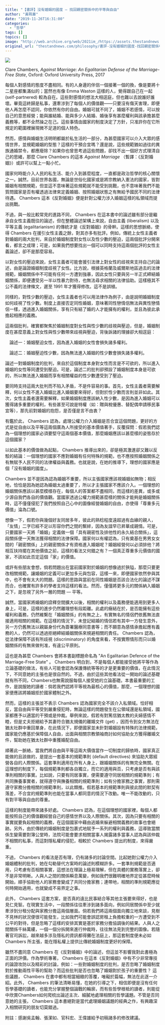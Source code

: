 ```yaml
---
title: "【書評】沒有婚姻的國度 — 找回親密關係中的平等與自由"
author: "黃珮華"
date: "2019-11-26T16:31:00"
categories:
  - "哲學"
tags: []
topics: []
image: "http://web.archive.org/web/2021im_/https://assets.thestandnews.com/media/photos/20191126-06_GaU6f_GG7Jebt.png"
original_url: "thestandnews.com/philosophy/書評-沒有婚姻的國度-找回親密關係中的平等與自由"
---
```

![](http://web.archive.org/web/2021im_/https://assets.thestandnews.com/media/photos/20191126-06_GaU6f_GG7Jebt.png)

Clare Chambers, _Against Marriage: An Egalitarian Defense of the Marriage-Free State_, Oxford: Oxford University Press, 2017

每個人對感情的態度不盡相同。有的人身邊的伴侶一個接著一個的換，像是要將十二星座都集滿似的；當然也有像 Emma Waston 這樣的人，覺得跟自己在一起 (self-partnered) 較為自在。這些對感情的想法大相逕庭，但也難以去說誰好誰壞。畢竟這終歸是私事，還牽涉到了每個人的價值觀——只要沒有傷天害理，即便他人再怎麼不認同，你依然有你的自由。婚姻可就不同了，婚姻不若感情，可以按自己的意思經營；能與誰結婚、能與多少人結婚、婚後享有甚麼權利與該承擔甚麼義務等，都不全然操之在己。這些事情由國家的制度決定了方針，只准許你在它所規定的範圍裡展現微不足道的個人特色。

然而，感情與婚姻生活明明都屬於私生活的一部分，為甚麼國家可以介入大眾的感情世界，並規範婚姻的型態？這樣的干預合宜嗎？還是說，這些規範猶如過往的異族通婚禁令，都應廢除？如果你也曾思考過這些問題，卻找不出一個好方式理清自己的思緒，那麼 Clare Chambers 的這本 _Against Marriage_ （暫譯：《反對婚姻》）或許可以幫上一點小忙。

國家何時能介入人民的私生活、能介入到甚麼程度，一直都是政治哲學的核心關懷之一。誠然，目前世界各國，無論是世俗化國家或是將宗教納入憲法的國家，皆對婚姻有相關規範，但並這不意味著這些規範就不能受到挑戰，也不意味著我們不能質問國家是否有權透過法律來定義婚姻、按照婚姻狀態之有無給予國民不同的法律待遇。 Chambers 這本《反對婚姻》便是針對公權力涉入婚姻這樣的私領域而提出挑戰。

不過，與一般比較常見的進路不同， Chambers 在這本書中的論述雖有部分是繼承自女性主義既往的論述，但在整體論述架構上來說，自由主義 (liberalism) 以及平等主義 (egalitarianism) 的傳統才是《反對婚姻》的骨幹。這樣的思想脈絡，使得 Chambers 在援引女性主義之餘，對其亦多有批評。例如，傳統上女性主義者對婚姻的兩大批判，來自於婚姻制度對女性以及性少數的壓迫，這兩個批評分開來看，都言之成理；可是，如果我們想要找出一個可以同時支持這兩個批評的女性主義論述，卻不是那麼容易。

以對女性的壓迫來說，女性主義者可能會援引法律上對女性的歧視來支持自己的論述，由是論證婚姻制度歧視了女性。比方說，根據英格蘭及威爾斯地區過去的法律規範，婚姻關係中不可能有任何一方遭到強暴，因此女性只要與另一半正式締結婚姻關係，即便遭受另一半以性暴力對待，也無法尋求相關的法律協助。這樣極其不公不義的法律條文，遲至 1991 年才獲得修改。這不是誤植。

同樣的，對性少數的壓迫，女性主義者也可以用法律作為例子，由是說明婚姻制度如何歧視了性少數。制度上直接否定同性婚姻，意味著同性戀情侶無法與異性戀情侶一樣，透過進入婚姻關係，享有只有結了婚的人才能擁有的權利，並且為彼此承擔起相應的義務。

這兩個批判，確實都聚焦於婚姻制度對女性與性少數的歧視與壓迫，但是，婚姻制度在甚麼意義上對女性與性少數帶來歧視與壓迫，背後訴諸的理據卻大相逕庭：

　論述一：婚姻壓迫女性，因為進入婚姻的女性會損失諸多權利。

　論述二：婚姻壓迫性少數，因為無法進入婚姻的性少數會損失諸多權利。

論述一對婚姻制度的批判，來自於這個制度本身對女性而言是不可欲的，所以進入婚姻的女性等同遭受到壓迫。可是，論述二的批判卻預設了婚姻制度本身是可欲的，所以無法進入婚姻而享有相關權益的性少數遭受到了壓迫。

要同時支持這兩大批判而不陷入矛盾，不是件容易的事。首先，女性主義者需要解釋，何以女性不進入婚姻比進入婚姻要來得好，但對於性少數而言則並非如此。其次，女性主義者還需要解釋，如果婚姻制度應該納入性少數，是因為進入婚姻可以獲得諸多重要的權利，有些甚至可說是特權（如：贈與稅優惠、替配偶申請移民事宜等），那先前對婚姻的抱怨，是否僅是言不由衷？

有鑑於此， Chambers 認為，處理公權力介入婚姻是否合宜這個問題，更好的方式是從自由以及平等這兩個廣為人所接受的基本價值著手，反覆探問：假若我們認為一個理想的國家必須要堅守這兩個基本價值，那麼婚姻應該以甚麼樣的姿態存於這個國家？

以如此基本的價值做為起點， Chambers 推導出來的，卻是極其激進卻又難以反駁的結論：一個理想的國家不應對婚姻有任何特殊的規範，也不應按照婚姻關係之有無賦予人民不同的法律權益與義務。也就是說，在她的推導下，理想的國家應是個「沒有婚姻的國度」。

Chambers 並不是因為認為婚姻不重要，所以主張國家應該視婚姻如無物；相反地，恰恰是因為她認為婚姻太過重要了，所以才主張國家不應該介入。一個理想的婚姻關係應該以甚麼模樣存在，每個人的答案都不盡相同，而這樣的差異，或多或少源自我們各自的價值觀。當國家透過公權力規範甚麼樣的關係才能夠是婚姻關係時，這不僅僅侵犯了我們按照自己心中的圖像經營婚姻的自由，亦使得「尊重多元價值」淪為口號。

想像一下，假若你與幾個好友同居多年，彼此的熟稔程度遠超過有血緣的親人，「友情」二字已經不足以形容你們之間的繫絆，因為友誼早已昇華成親情。可是，只要國家一天將「婚姻」定義做一個「具有親密性及排他性的永久結合關係」，這段關係便一天無法獲得相關的法律保障。國家何以有權認為，只有奠基在男男女女間的「親密關係」上的親密關係才有資格進入婚姻呢？婚姻經營何以必須排他？將相互扶持擺在其他價值之前，這樣的看法又何錯之有？一個真正尊重多元價值的國家，不該如此否定這個「家」的價值。

或許有些朋友會想，倘若問題出在當前國家對於婚姻的想像過於狹隘，那麼只要更改相關規範，讓婚姻的定義可以更加多元與包容，這樣一來，即便國家依然參與其中，也不會有太大的問題。這樣的思路與當前在同性婚姻是否該合法化的論述不謀而合，也確實有許多的學者支持這樣的看法。然而，僅僅將更多元的關係納入婚姻之下，是忽視了另外一層的問題 — 平等。

誠然，當國家將婚姻的詮釋空間擴大以後，相關的權利以及義務便能適用到更多人身上，可是，這樣的進步仍然離理想有段距離。此處的癥結在於，是否能擁有這些權利和義務，仍然維繫在「婚姻關係」的有無之上，有實無名的情侶們依舊無法直接適用相關的規範。在這樣的情況下，未登記結婚的情侶若有其中一方發生意外，另一方仍舊無法以親屬身份代為簽署醫療同意書等；而不願意為感情承擔起應有義務的人，仍然可以透過拒絕締結婚姻關係來規避相關的責任。 Chambers 認為，從法律保障不該有所歧視 (discriminatory) 的角度來看，不按實際情形而只以婚姻關係的有無來做判准，有違公平原則。

這也是為甚麼 Chambers 會將本書副標題命名為 "An Egalitarian Defence of the Marriage-Free State" 。 Chambers 明白到，不是每個人都能接受她將平等作為立論基礎的做法，有些人可能會認為保護傳統等等的才是更重要的價值，在此情況下，不同意她的主張也是很自然的。不過，由於這些其他看法從一開始的論述基礎就有所不同，Chambers也無需說服每個人接受她的立論基礎。本書最重要的工作，是說服她的讀者：倘若我們認將平等視為最核心的價值，那麼，一個理想的國家便應該將婚姻拒於國家體制之外。

然而，這樣的主張並不表示 Chambers 認為國家完全不該介入私領域。恰好相反，當自由與平等受到嚴重侵犯時，無論這樣的問題發生在公領域還是私領域，國家都應予以適當的干預或是仲裁。舉例來說，假若有對篤信猶太教的夫婦感情不睦，但是丈夫拒絕給予其妻符合猶太規儀的離婚文件 (get) ，因而令到女方無法在猶太社群中重回單身，在此情況下，即便國家並未針對婚姻設有特殊的法律規範，國家能仍應基於保障個人自由，出面與相關宗教領袖商討如何協助女方獲得離婚文件，幫助她在猶太社群中重獲婚配自由。

順著此一脈絡，當我們將自由與平等這兩大價值當作一切制度的歸依時，國家真正能做的且該做的，是提出一套基本的規範準則 (default directives) 來協助大眾經營各自的人際關係。這套準則適用在所有人身上，跟婚姻關係的有無完全無關。在這理想的制度下，每個規範準則都各自獨立，而它的適用與否，只考慮是否有與該準則相關的事實。比如說，只要有同居事實，便需要遵守同居相關的規範準則；有共同撫養事實者，就得遵守與撫養相關的規範準則；如有分擔家務之事實，那則需遵守家務分擔相關的規範準則，以此類推。假若基本的規範準則與彼此間的默契有落差，不合宜的規範準則也能在當事人都同意的情況下改動。唯一不能改動的，只有對平等與自由的尊重。

這樣的制度能帶來諸多好處。 Chambers 認為，在這個理想的國家裡，每個人都能按照自己的價值觀經營自己的感情世界以及人際關係。其次，因為只要有相關的事實就要負起相關的義務，在這個國家中藉由逃婚來躲避相關義務的故事也會絕跡。另外，由於傳統的婚姻制度是包裹式地賦予一系列的權利與義務，這導致當關係生變需要對簿公堂時，法院可能會要求相關當事人揭露諸多當事人認為與該仲裁不相關的私事，而這對隱私權的侵犯，相較於 Chambers 提出的制度，來得嚴重。

不過， Chambers 的看法是否有理，仍有諸多的討論空間。比起她對公權力介入婚姻體制的批判，她在勾勒替代方案時的論述則模糊許多。一套準則規範是否適用，只考慮有否相關事實，這想法在理論上極易理解，但在具體的實務落實上，卻不是非常明晰。人與人之間的關係瞬息萬變，例如我們很難明確地界定從甚麼時候開始，順手協助他人的家務會變成了共同分擔家務；連帶地，相關的準則規範應從何時開始適用，也就變成不易界定之事。

此外， Chambers 這套方案，是否真的遠比民事結合等其他主張要來得好，也是見仁見智。在現實生活中，一段關係往往牽涉到諸多面向，例如同居關係中至少就牽涉到分租分配與家務分擔這兩個層面。倘若我們將這兩個面向獨立地來談，見樹不見林的狀況便很可能發生，比如我們可能會誤認房租上負擔較重的一方遭受到不公平的對待，但是忽略了這樣的安排其實是基於家務分擔協調後的結果。人與人之間關係千絲萬縷，一個一個分拆開來進行仲裁時，往往無法見到完整的圖像。若隨著官司訴訟，越來越多涉及隱私的資訊都得攤在法庭上，那這套制度便未必如 Chambers 所主張，能在隱私權上提供比傳統婚姻制度更好的保障。

雖然不盡同意 Chambers 在《反對婚姻》中的論述，但這並不影響我對此書極為正面的評價。作為學術專著， Chambers 在這本《反對婚姻》中有不少非常專技的論證攻防以及精彩的討論，例如：一些對婚姻制度的批判，是否忽略了婚姻制度對於推動兩性平等的幫助？而這些批判是否也忽略了婚姻對於孩子的重要性？ 這些議題， Chambers 在書中都有相當細緻的答覆，唯礙於篇幅，無法在此逐一介紹。此外， Chambers 的筆法清晰易懂，在她的引導之下，相信即便是沒有任何哲學基礎的讀者，也能充分掌握整個論戰的輪廓，而有些哲學根柢的讀者，則能從中欣賞Chambers如何爬梳出論述主次、細膩地處理相關的哲學議題。不管是否同意她的主張， Chambers 這本書絕對是當代處理婚姻議題的經典之作，有興趣深入相關研究的朋友切莫錯過。

附註：感謝吳孟翰、張潔如、官科宏、王偉雄給予初稿諸多的修改建議。